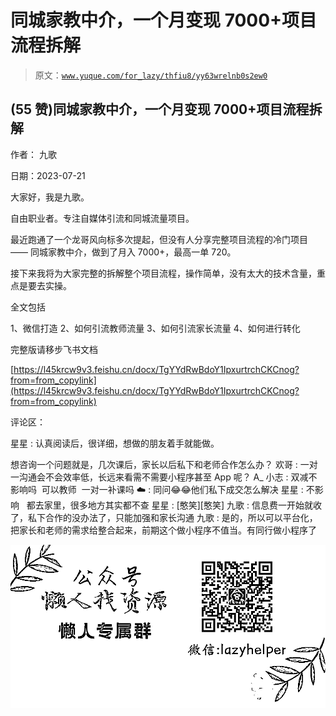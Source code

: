 # 同城家教中介，一个月变现 7000+项目流程拆解

> 原文：[`www.yuque.com/for_lazy/thfiu8/yy63wrelnb0s2ew0`](https://www.yuque.com/for_lazy/thfiu8/yy63wrelnb0s2ew0)



## (55 赞)同城家教中介，一个月变现 7000+项目流程拆解 

作者： 九歌 

日期：2023-07-21 

大家好，我是九歌。 

自由职业者。专注自媒体引流和同城流量项目。 

最近跑通了一个龙哥风向标多次提起，但没有人分享完整项目流程的冷门项目 —— 同城家教中介，做到了月入 7000+，最高一单 720。 

接下来我将为大家完整的拆解整个项目流程，操作简单，没有太大的技术含量，重点是要去实操。 

全文包括 

1、微信打造 2、如何引流教师流量 3、如何引流家长流量 4、如何进行转化 

完整版请移步飞书文档 

[https://l45krcw9v3.feishu.cn/docx/TgYYdRwBdoY1IpxurtrchCKCnog?from=from_copylink](https://l45krcw9v3.feishu.cn/docx/TgYYdRwBdoY1IpxurtrchCKCnog?from=from_copylink) 

评论区： 

星星 : 认真阅读后，很详细，想做的朋友着手就能做。 

想咨询一个问题就是，几次课后，家长以后私下和老师合作怎么办？ 欢哥 : 一对一沟通会不会效率低，长远来看需不需要小程序甚至 App 呢？ A_ 小志 : 双减不影响吗  可以教师  一对一补课吗 ☁️ : 同问😂😂他们私下成交怎么解决 星星 : 不影响   都去家里，很多地方其实都不查 星星 : [憨笑][憨笑] 九歌 : 信息费一开始就收了，私下合作的没办法了，只能加强和家长沟通 九歌 : 是的，所以可以平台化，把家长和老师的需求给整合起来，前期这个做小程序不值当。有同行做小程序了 

![](img/894d30a529e7c37bcd3392323c99941c.png)  